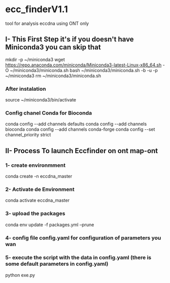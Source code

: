 # ecc_finderV1.1
tool for analysis eccdna using ONT only 
## I- This First Step it's if you doesn't have Miniconda3 you can skip that


   mkdir -p ~/miniconda3
wget https://repo.anaconda.com/miniconda/Miniconda3-latest-Linux-x86_64.sh -O ~/miniconda3/miniconda.sh
   bash ~/miniconda3/miniconda.sh -b -u -p ~/miniconda3
   rm ~/miniconda3/miniconda.sh

### After instalation
   source ~/miniconda3/bin/activate

### Config chanel Conda for Bioconda

   conda config --add channels defaults
   conda config --add channels bioconda
   conda config --add channels conda-forge
   conda config --set channel_priority strict

## II- Process To launch Eccfinder on ont map-ont

### 1- create environmment
 
   conda create -n eccdna_master

### 2- Activate de Environment

   conda activate eccdna_master

### 3- upload the packages

   conda env update -f packages.yml –prune

### 4- config file config.yaml for configuration of parameters you wan
     

### 5- execute the script with the data in config.yaml (there is some default parameters in config.yaml)

   python exe.py 
